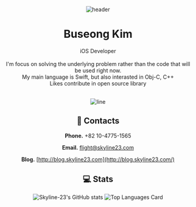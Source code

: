 <div align=center>
  
![header](https://capsule-render.vercel.app/api?type=waving&color=timeGradient&height=300&section=header&text=Skyline-23&fontSize=90&fontColor=FFFFFF&animation=fadeIn)
  <h1>
    Buseong Kim
  </h1>
  <body>
    iOS Developer
    <br>
    <br>I'm focus on solving the underlying problem rather than the code that will be used right now.
    <br>My main language is Swift, but also interasted in Obj-C, C++
    <br>Likes contribute in open source library
  </body>

<br>
<br>

![line](https://capsule-render.vercel.app/api?type=soft&color=timeGradient&height=10)

## 📱 Contacts

**Phone.** +82 10-4775-1565

**Email.** [flight@skyline23.com](mailto:flight@skyline23.com)

**Blog.** [http://blog.skyline23.com](http://blog.skyline23.com/)

## 💻 Stats
![Skyline-23's GitHub stats](https://github-readme-stats-theta-smoky-82.vercel.app/api?username=Skyline-23&show_icons=true&hide_border=true&count_private=true)
![Top Languages Card](https://github-readme-stats-theta-smoky-82.vercel.app/api/top-langs/?username=Skyline-23&hide_border=true&layout=compact&exclude_repo=github-readme-stats,RxLocalAuthentication)

</div>
